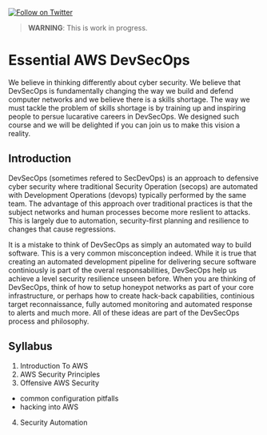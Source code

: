 [![Follow on Twitter](https://img.shields.io/twitter/follow/opendevsecops.svg?logo=twitter)](https://twitter.com/opendevsecops)

> **WARNING**: This is work in progress.

# Essential AWS DevSecOps

We believe in thinking differently about cyber security. We believe that DevSecOps is fundamentally changing the way we build and defend computer networks and we believe there is a skills shortage. The way we must tackle the problem of skills shortage is by training up and inspiring people to persue lucarative careers in DevSecOps. We designed such course and we will be delighted if you can join us to make this vision a reality.

## Introduction

DevSecOps (sometimes refered to SecDevOps) is an approach to defensive cyber security where traditional Security Operation (secops) are automated with Development Operations (devops) typically performed by the same team. The advantage of this approach over traditional practices is that the subject networks and human processes become more reslient to attacks. This is largely due to automation, security-first planning and resilience to changes that cause regressions.

It is a mistake to think of DevSecOps as simply an automated way to build software. This is a very common misconception indeed. While it is true that creating an automated development pipeline for delivering secure software continiously is part of the overal responsabilities, DevSecOps help us achieve a level security resilience unseen before. When you are thinking of DevSecOps, think of how to setup honeypot networks as part of your core infrastructure, or perhaps how to create hack-back capabilities, continious target reconnaissance, fully automed monitoring and automated response to alerts and much more. All of these ideas are part of the DevSecOps process and philosophy.

## Syllabus

1. Introduction To AWS
2. AWS Security Principles
3. Offensive AWS Security
  - common configuration pitfalls
  - hacking into AWS
4. Security Automation
